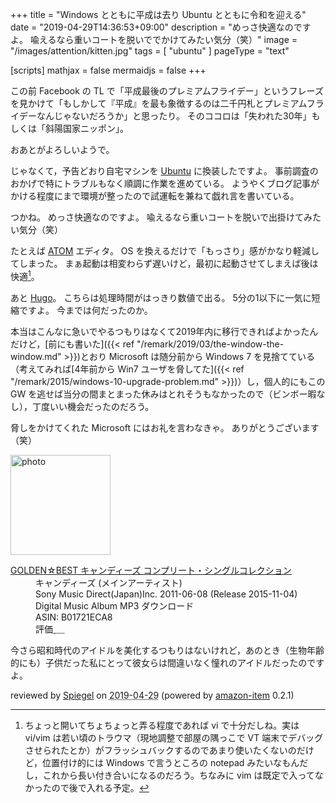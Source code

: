 +++
title = "Windows とともに平成は去り Ubuntu とともに令和を迎える"
date = "2019-04-29T14:36:53+09:00"
description = "めっさ快適なのですよ。 喩えるなら重いコートを脱いででかけてみたい気分（笑）"
image = "/images/attention/kitten.jpg"
tags = [ "ubuntu" ]
pageType = "text"

[scripts]
  mathjax = false
  mermaidjs = false
+++

この前 Facebook の TL で「平成最後のプレミアムフライデー」というフレーズを見かけて「もしかして『平成』を最も象徴するのは二千円札とプレミアムフライデーなんじゃないだろうか」と思ったり。
そのココロは「失われた30年」もしくは「斜陽国家ニッポン」。

おあとがよろしいようで。

じゃなくて，予告どおり自宅マシンを [Ubuntu] に換装したですよ。
事前調査のおかげで特にトラブルもなく順調に作業を進めている。
ようやくブログ記事がかける程度にまで環境が整ったので試運転を兼ねて戯れ言を書いている。

つかね。
めっさ快適なのですよ。
喩えるなら重いコートを脱いで出掛けてみたい気分（笑）

たとえば [ATOM] エディタ。
OS を換えるだけで「もっさり」感がかなり軽減してしまった。
まぁ起動は相変わらず遅いけど，最初に起動させてしまえば後は快適[^vi1]。

[^vi1]: ちょっと開いてちょちょっと弄る程度であれば vi で十分だしね。実は vi/vim は若い頃のトラウマ（現地調整で部屋の隅っこで VT 端末でデバッグさせられたとか）がフラッシュバックするのであまり使いたくないのだけど，位置付け的には Windows で言うところの notepad みたいなもんだし，これから長い付き合いになるのだろう。ちなみに vim は既定で入ってなかったので後で入れる予定。

あと [Hugo]。
こちらは処理時間がはっきり数値で出る。
5分の1以下に一気に短縮ですよ。
今までは何だったのか。

本当はこんなに急いでやるつもりはなくて2019年内に移行できればよかったんだけど，[前にも書いた]({{< ref "/remark/2019/03/the-window-the-window.md" >}})とおり Microsoft は随分前から Windows 7 を見捨てている（考えてみれば[4年前から Win7 ユーザを脅してた]({{< ref "/remark/2015/windows-10-upgrade-problem.md" >}})）し，個人的にもこの GW を逃せば当分の間まとまった休みはとれそうもなかったので（ビンボー暇なし），丁度いい機会だったのだろう。

脅しをかけてくれた Microsoft にはお礼を言わなきゃ。
ありがとうございます（笑）

[Ubuntu]: https://www.ubuntu.com/ "The leading operating system for PCs, IoT devices, servers and the cloud | Ubuntu"
[ATOM]: https://atom.io/
[Hugo]: https://gohugo.io/ "The world’s fastest framework for building websites | Hugo"

<div class="hreview">
  <div class="photo"><a class="item url" href="https://www.amazon.co.jp/GOLDEN%E2%98%86BEST-%E3%82%AD%E3%83%A3%E3%83%B3%E3%83%87%E3%82%A3%E3%83%BC%E3%82%BA-%E3%82%B3%E3%83%B3%E3%83%97%E3%83%AA%E3%83%BC%E3%83%88%E3%83%BB%E3%82%B7%E3%83%B3%E3%82%B0%E3%83%AB%E3%82%B3%E3%83%AC%E3%82%AF%E3%82%B7%E3%83%A7%E3%83%B3/dp/B01721ECA8?SubscriptionId=AKIAJYVUJ3DMTLAECTHA&tag=baldandersinf-22&linkCode=xm2&camp=2025&creative=165953&creativeASIN=B01721ECA8"><img src="https://images-fe.ssl-images-amazon.com/images/I/61TVUMXImML._SL160_.jpg" width="160" alt="photo"></a></div>
  <dl class="fn">
    <dt><a href="https://www.amazon.co.jp/GOLDEN%E2%98%86BEST-%E3%82%AD%E3%83%A3%E3%83%B3%E3%83%87%E3%82%A3%E3%83%BC%E3%82%BA-%E3%82%B3%E3%83%B3%E3%83%97%E3%83%AA%E3%83%BC%E3%83%88%E3%83%BB%E3%82%B7%E3%83%B3%E3%82%B0%E3%83%AB%E3%82%B3%E3%83%AC%E3%82%AF%E3%82%B7%E3%83%A7%E3%83%B3/dp/B01721ECA8?SubscriptionId=AKIAJYVUJ3DMTLAECTHA&tag=baldandersinf-22&linkCode=xm2&camp=2025&creative=165953&creativeASIN=B01721ECA8">GOLDEN☆BEST キャンディーズ コンプリート・シングルコレクション</a></dt>
	<dd>キャンディーズ (メインアーティスト)</dd>
    <dd>Sony Music Direct(Japan)Inc. 2011-06-08 (Release 2015-11-04)</dd>
    <dd>Digital Music Album MP3 ダウンロード</dd>
    <dd>ASIN: B01721ECA8</dd>
    <dd>評価<abbr class="rating fa-sm" title="4">&nbsp;<i class="fas fa-star"></i>&nbsp;<i class="fas fa-star"></i>&nbsp;<i class="fas fa-star"></i>&nbsp;<i class="fas fa-star"></i>&nbsp;<i class="far fa-star"></i></abbr></dd>
  </dl>
  <p class="description">今さら昭和時代のアイドルを美化するつもりはないけれど，あのとき（生物年齢的にも）子供だった私にとって彼女らは間違いなく憧れのアイドルだったのですよ。</p>
  <p class="powered-by" >reviewed by <a href='#maker' class='reviewer'>Spiegel</a> on <abbr class="dtreviewed" title="2019-04-29">2019-04-29</abbr> (powered by <a href="https://github.com/spiegel-im-spiegel/amazon-item" >amazon-item</a> 0.2.1)</p>
</div>
